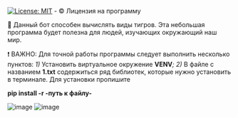 [![License: MIT](https://img.shields.io/badge/License-MIT-yellow.svg)](https://github.com/tonio22a/typesoftigers/blob/main/LICENSE) - ©️ Лицензия на программу

🐅 Данный бот способен вычислять виды тигров. Эта небольшая программа будет полезна для людей, изучающих окружающий наш мир.

❗ ВАЖНО: Для точной работы программы следует выполнить несколько пунктов: _1)_ Установить виртуальное окружение **VENV**_;_ _2)_ В файле с названием **1.txt** содержиться ряд библиотек, которые нужно установить в терминале. Для установки пропишите 

**pip install -r -путь к файлу-**


![image](https://github.com/user-attachments/assets/ee480308-2d25-4f65-bef1-80b3a3a109bf) ![image](https://github.com/user-attachments/assets/90dc9b3e-c49a-4c97-aeb1-3a9c6e18b144)


